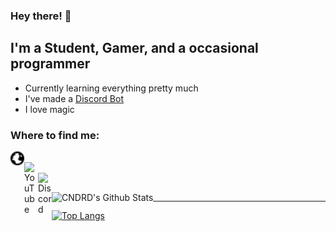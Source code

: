 ### Hey there! 👋  

## I'm a Student, Gamer, and a occasional programmer  
- Currently learning everything pretty much  
- I've made a [Discord Bot](https://github.com/CNDRD/5---Bruce)  
- I love magic  

### Where to find me:  

[<img align="left" alt="cndrd.github.io" width="22px" src="https://raw.githubusercontent.com/iconic/open-iconic/master/svg/globe.svg" />][website]  
[<img align="left" alt="YouTube" width="22px" src="https://cdn.jsdelivr.net/npm/simple-icons@v3/icons/youtube.svg" />][youtube]  
[<img align="left" alt="Discord" width="22px" src="https://cdn.jsdelivr.net/npm/simple-icons@v3/icons/discord.svg" />][discord]  

<br />  

<img align="left" alt="CNDRD's Github Stats" src="https://github-readme-stats.vercel.app/api?username=CNDRD&show_icons=true&hide=contribs,issues" />  

---

[![Top Langs](https://github-readme-stats.vercel.app/api/top-langs/?username=CNDRD&layout=compact)](https://github.com/anuraghazra/github-readme-stats)  

[website]: https://cndrd.github.io/  
[youtube]: https://www.youtube.com/channel/UCEz8-yPx6eD-QNOgb1EqE-w  
[discord]: https://discord.gg/TfJSmVF
